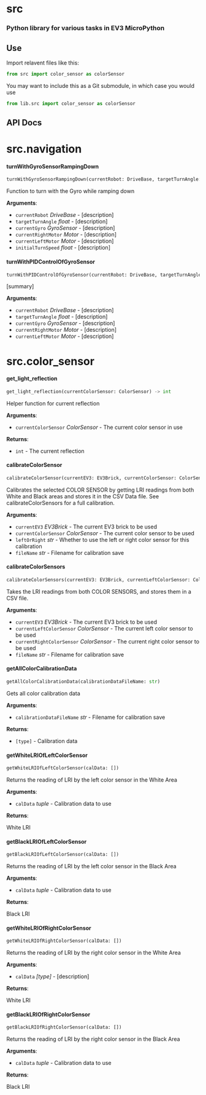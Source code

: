 <a name="src"></a>
# src

### Python library for various tasks in EV3 MicroPython

## Use
Import relavent files like this:
```python
from src import color_sensor as colorSensor
```
You may want to include this as a Git submodule, in which case you would use
```python
from lib.src import color_sensor as colorSensor
```
## API Docs

<a name="src.navigation"></a>
# src.navigation

<a name="src.navigation.turnWithGyroSensorRampingDown"></a>
#### turnWithGyroSensorRampingDown

```python
turnWithGyroSensorRampingDown(currentRobot: DriveBase, targetTurnAngle: float, currentGyro: GyroSensor, currentRightMotor: Motor, currentLeftMotor: Motor, initialTurnSpeed: float)
```

Function to turn with the Gyro while ramping down

**Arguments**:

- `currentRobot` _DriveBase_ - [description]
- `targetTurnAngle` _float_ - [description]
- `currentGyro` _GyroSensor_ - [description]
- `currentRightMotor` _Motor_ - [description]
- `currentLeftMotor` _Motor_ - [description]
- `initialTurnSpeed` _float_ - [description]

<a name="src.navigation.turnWithPIDControlOfGyroSensor"></a>
#### turnWithPIDControlOfGyroSensor

```python
turnWithPIDControlOfGyroSensor(currentRobot: DriveBase, targetTurnAngle: float, currentGyro: GyroSensor, currentRightMotor: Motor, currentLeftMotor: Motor)
```

[summary]

**Arguments**:

- `currentRobot` _DriveBase_ - [description]
- `targetTurnAngle` _float_ - [description]
- `currentGyro` _GyroSensor_ - [description]
- `currentRightMotor` _Motor_ - [description]
- `currentLeftMotor` _Motor_ - [description]

<a name="src.color_sensor"></a>
# src.color\_sensor

<a name="src.color_sensor.get_light_reflection"></a>
#### get\_light\_reflection

```python
get_light_reflection(currentColorSensor: ColorSensor) -> int
```

Helper function for current reflection

**Arguments**:

- `currentColorSensor` _ColorSensor_ - The current color sensor in use
  

**Returns**:

- `int` - The current reflection

<a name="src.color_sensor.calibrateColorSensor"></a>
#### calibrateColorSensor

```python
calibrateColorSensor(currentEV3: EV3Brick, currentColorSensor: ColorSensor, leftOrRight: str, fileName: str)
```

Calibrates the selected COLOR SENSOR by getting LRI readings from both White and Black areas and stores it in the CSV Data file. See calibrateColorSensors for a full calibration.

**Arguments**:

- `currentEV3` _EV3Brick_ - The current EV3 brick to be used
- `currentColorSensor` _ColorSensor_ - The current color sensor to be used
- `leftOrRight` _str_ - Whether to use the left or right color sensor for this calibration
- `fileName` _str_ - Filename for calibration save

<a name="src.color_sensor.calibrateColorSensors"></a>
#### calibrateColorSensors

```python
calibrateColorSensors(currentEV3: EV3Brick, currentLeftColorSensor: ColorSensor, currentRightColorSensor: ColorSensor, fileName: str)
```

Takes the LRI readings from both COLOR SENSORS, and stores them in a CSV file.

**Arguments**:

- `currentEV3` _EV3Brick_ - The current EV3 brick to be used
- `currentLeftColorSensor` _ColorSensor_ - The current left color sensor to be used
- `currentRightColorSensor` _ColorSensor_ - The current right color sensor to be used
- `fileName` _str_ - Filename for calibration save

<a name="src.color_sensor.getAllColorCalibrationData"></a>
#### getAllColorCalibrationData

```python
getAllColorCalibrationData(calibrationDataFileName: str)
```

Gets all color calibration data

**Arguments**:

- `calibrationDataFileName` _str_ - Filename for calibration save
  

**Returns**:

- `[type]` - Calibration data

<a name="src.color_sensor.getWhiteLRIOfLeftColorSensor"></a>
#### getWhiteLRIOfLeftColorSensor

```python
getWhiteLRIOfLeftColorSensor(calData: [])
```

Returns the reading of LRI by the left color sensor in the White Area

**Arguments**:

- `calData` _tuple_ - Calibration data to use
  

**Returns**:

  White LRI

<a name="src.color_sensor.getBlackLRIOfLeftColorSensor"></a>
#### getBlackLRIOfLeftColorSensor

```python
getBlackLRIOfLeftColorSensor(calData: [])
```

Returns the reading of LRI by the left color sensor in the Black Area

**Arguments**:

- `calData` _tuple_ - Calibration data to use
  

**Returns**:

  Black LRI

<a name="src.color_sensor.getWhiteLRIOfRightColorSensor"></a>
#### getWhiteLRIOfRightColorSensor

```python
getWhiteLRIOfRightColorSensor(calData: [])
```

Returns the reading of LRI by the right color sensor in the White Area

**Arguments**:

- `calData` _[type]_ - [description]
  

**Returns**:

  White LRI

<a name="src.color_sensor.getBlackLRIOfRightColorSensor"></a>
#### getBlackLRIOfRightColorSensor

```python
getBlackLRIOfRightColorSensor(calData: [])
```

Returns the reading of LRI by the right color sensor in the Black Area

**Arguments**:

- `calData` _tuple_ - Calibration data to use
  

**Returns**:

  Black LRI

